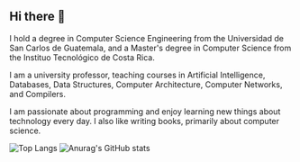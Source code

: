 ## Hi there 👋

I hold a degree in Computer Science Engineering from the Universidad de San Carlos de Guatemala, and a Master's degree in Computer Science from the Instituo Tecnológico de Costa Rica.

I am a university professor, teaching courses in Artificial Intelligence, Databases, Data Structures, Computer Architecture, Computer Networks, and Compilers.

I am passionate about programming and enjoy learning new things about technology every day. I also like writing books, primarily about computer science.

![Top Langs](https://github-readme-stats.vercel.app/api/top-langs/?username=luisespino&langs_count=10&layout=compact&size_weight=0.5&count_weight=0.5&hide=html,css) ![Anurag's GitHub stats](https://github-readme-stats.vercel.app/api?username=luisespino&show_icons=true&rank_icon=github&line_height=28)
